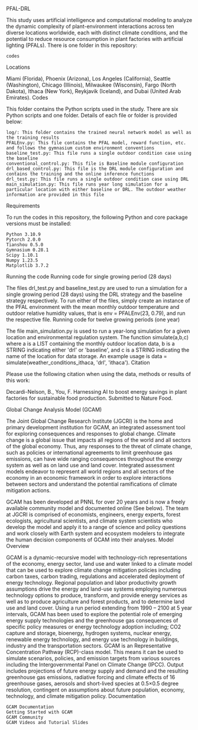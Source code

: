 PFAL-DRL

This study uses artificial intelligence and computational modeling to analyze the dynamic complexity of plant-environment interactions across ten diverse locations worldwide, each with distinct climate conditions, and the potential to reduce resource consumption in plant factories with artificial lighting (PFALs). There is one folder in this repository:

    codes

Locations

Miami (Florida), Phoenix (Arizona), Los Angeles (California), Seattle (Washington), Chicago (Illinois), Milwaukee (Wisconsin), Fargo (North Dakota), Ithaca (New York), Reykjavik (Iceland), and Dubai (United Arab Emirates).
Codes

This folder contains the Python scripts used in the study. There are six Python scripts and one folder. Details of each file or folder is provided below:

    log/: This folder contains the trained neural network model as well as the training results
    PFALEnv.py: This file contains the PFAL model, reward function, etc. and follows the gymnasium custom environment conventions
    baseline_test.py: This file runs a single outdoor condition case using the baseline
    conventional_control.py: This file is Baseline module configuration
    drl_based_control.py: This file is the DRL module configuration and contains the training and the online inference functions
    drl_test.py: This file runs a single outdoor condition case using DRL
    main_simulation.py: This file runs year long simulation for a particular location with either baseline or DRL. The outdoor weather information are provided in this file

Requirements

To run the codes in this repository, the following Python and core package versions must be installed:

    Python 3.10.9
    Pytorch 2.0.0
    Tianshou 0.5.0
    Gymnasium 0.28.1
    Scipy 1.10.1
    Numpy 1.23.5
    Matplotlib 3.7.2

Running the code
Running code for single growing period (28 days)

The files drl_test.py and baseline_test.py are used to run a simulation for a single growing period (28 days) using the DRL strategy and the baseline strategy respectively. To run either of the files, simply create an instance of the PFAL environment with the mean monthly outdoor temperature and outdoor relative humidity values, that is env = PFALEnv(23, 0.79), and run the respective file.
Running code for twelve growing periods (one year)

The file main_simulation.py is used to run a year-long simulation for a given location and environmental regulation system. The function simulate(a,b,c) where a is a LIST containing the monthly outdoor location data, b is a STRING indicating either 'drl' or 'baseline', and c is a STRING indicating the name of the location for data storage. An example usage is data = simulate(weather_conditions_ithaca, 'drl', 'ithaca').
Citation

Please use the following citation when using the data, methods or results of this work:

Decardi-Nelson, B., You, F. Harnessing AI to boost energy savings in plant factories for sustainable food production. Submitted to Nature Food.


Global Change Analysis Model (GCAM)

The Joint Global Change Research Institute (JGCRI) is the home and primary development institution for GCAM, an integrated assessment tool for exploring consequences and responses to global change. Climate change is a global issue that impacts all regions of the world and all sectors of the global economy. Thus, any responses to the threat of climate change, such as policies or international agreements to limit greenhouse gas emissions, can have wide ranging consequences throughout the energy system as well as on land use and land cover. Integrated assessment models endeavor to represent all world regions and all sectors of the economy in an economic framework in order to explore interactions between sectors and understand the potential ramifications of climate mitigation actions.

GCAM has been developed at PNNL for over 20 years and is now a freely available community model and documented online (See below). The team at JGCRI is comprised of economists, engineers, energy experts, forest ecologists, agricultural scientists, and climate system scientists who develop the model and apply it to a range of science and policy questions and work closely with Earth system and ecosystem modelers to integrate the human decision components of GCAM into their analyses.
Model Overview

GCAM is a dynamic-recursive model with technology-rich representations of the economy, energy sector, land use and water linked to a climate model that can be used to explore climate change mitigation policies including carbon taxes, carbon trading, regulations and accelerated deployment of energy technology. Regional population and labor productivity growth assumptions drive the energy and land-use systems employing numerous technology options to produce, transform, and provide energy services as well as to produce agriculture and forest products, and to determine land use and land cover. Using a run period extending from 1990 – 2100 at 5 year intervals, GCAM has been used to explore the potential role of emerging energy supply technologies and the greenhouse gas consequences of specific policy measures or energy technology adoption including; CO2 capture and storage, bioenergy, hydrogen systems, nuclear energy, renewable energy technology, and energy use technology in buildings, industry and the transportation sectors. GCAM is an Representative Concentration Pathway (RCP)-class model. This means it can be used to simulate scenarios, policies, and emission targets from various sources including the Intergovernmental Panel on Climate Change (IPCC). Output includes projections of future energy supply and demand and the resulting greenhouse gas emissions, radiative forcing and climate effects of 16 greenhouse gases, aerosols and short-lived species at 0.5×0.5 degree resolution, contingent on assumptions about future population, economy, technology, and climate mitigation policy.
Documentation

    GCAM Documentation
    Getting Started with GCAM
    GCAM Community
    GCAM Videos and Tutorial Slides
